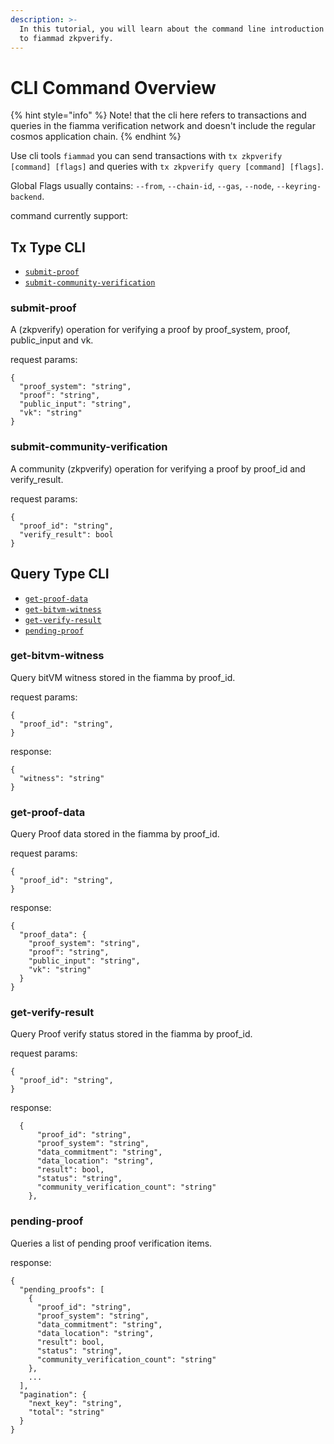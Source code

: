 ```yaml
---
description: >-
  In this tutorial, you will learn about the command line introduction related
  to fiammad zkpverify.
---
```


# CLI Command Overview

{% hint style="info" %}
Note! that the cli here refers to transactions and queries in the fiamma verification network and doesn't include the regular cosmos application chain.
{% endhint %}

Use cli tools `fiammad` you can send transactions with `tx zkpverify [command] [flags]` and queries with `tx zkpverify query [command] [flags]`.

Global Flags usually contains: `--from`, `--chain-id`, `--gas`, `--node`, `--keyring-backend`.

command currently support:

## Tx Type CLI

* [`submit-proof`](cli-command-overview.md#submit-proof)
* [`submit-community-verification`](cli-command-overview.md#submit-community-verification)

### **submit-proof**&#x20;

A (zkpverify) operation for verifying a proof by proof\_system, proof, public\_input and vk.

request params:

```
{
  "proof_system": "string",
  "proof": "string",
  "public_input": "string",
  "vk": "string"
}
```

### **submit-community-verification**&#x20;

A community (zkpverify) operation for verifying a proof by proof\_id and verify\_result.&#x20;

request params:

```
{
  "proof_id": "string",
  "verify_result": bool
}
```

## Query Type CLI

* [`get-proof-data`](cli-command-overview.md#get-proof-data)
* [`get-bitvm-witness`](cli-command-overview.md#get-bitvm-witness)
* [`get-verify-result`](cli-command-overview.md#get-verify-result)
* [`pending-proof`](cli-command-overview.md#pending-proof) &#x20;

### **get-bitvm-witness**&#x20;

Query bitVM witness stored in the fiamma by proof\_id.&#x20;

request params:

```
{
  "proof_id": "string",
}
```

response:

```
{
  "witness": "string"
}
```

### **get-proof-data**&#x20;

Query Proof data stored in the fiamma by proof\_id.&#x20;

request params:

```
{
  "proof_id": "string",
}
```

response:

```
{
  "proof_data": {
    "proof_system": "string",
    "proof": "string",
    "public_input": "string",
    "vk": "string"
  }
}
```

### **get-verify-result**

Query Proof verify status stored in the fiamma by proof\_id.&#x20;

request params:

```
{
  "proof_id": "string",
}
```

response:

```
  {
      "proof_id": "string",
      "proof_system": "string",
      "data_commitment": "string",
      "data_location": "string",
      "result": bool,
      "status": "string",
      "community_verification_count": "string"
    },
```

### **pending-proof**&#x20;

Queries a list of pending proof verification items.&#x20;

response:

```
{
  "pending_proofs": [
    {
      "proof_id": "string",
      "proof_system": "string",
      "data_commitment": "string",
      "data_location": "string",
      "result": bool,
      "status": "string",
      "community_verification_count": "string"
    },
    ...
  ],
  "pagination": {
    "next_key": "string",
    "total": "string"
  }
}
```
